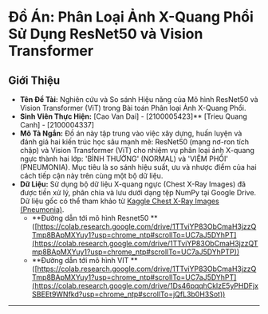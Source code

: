 # Đồ Án: Phân Loại Ảnh X-Quang Phổi Sử Dụng ResNet50 và Vision Transformer

## Giới Thiệu

* **Tên Đề Tài:** Nghiên cứu và So sánh Hiệu năng của Mô hình ResNet50 và Vision Transformer (ViT) trong Bài toán Phân loại Ảnh X-Quang Phổi.
* **Sinh Viên Thực Hiện:** [Cao Van Dai] - [2100005423]** [Trieu Quang Canh] - [2100004337]
* **Mô Tả Ngắn:** Đồ án này tập trung vào việc xây dựng, huấn luyện và đánh giá hai kiến trúc học sâu mạnh mẽ: ResNet50 (mạng nơ-ron tích chập) và Vision Transformer (ViT) cho nhiệm vụ phân loại ảnh X-quang ngực thành hai lớp: 'BÌNH THƯỜNG' (NORMAL) và 'VIÊM PHỔI' (PNEUMONIA). Mục tiêu là so sánh hiệu suất, ưu và nhược điểm của hai cách tiếp cận này trên cùng một bộ dữ liệu.
* **Dữ Liệu:** Sử dụng bộ dữ liệu X-quang ngực (Chest X-Ray Images) đã được tiền xử lý, phân chia và lưu dưới dạng tệp NumPy tại Google Drive. Dữ liệu gốc có thể tham khảo từ [Kaggle Chest X-Ray Images (Pneumonia)](https://www.kaggle.com/datasets/paultimothymooney/chest-xray-pneumonia).
  * **Đường dẫn tới mô hình Resnet50 ** ([https://colab.research.google.com/drive/1TTviYP83ObCmaH3jzzQTmp8BApMXYuy1?usp=chrome_ntp#scrollTo=UC7aJ5DYhPT](https://colab.research.google.com/drive/1TTviYP83ObCmaH3jzzQTmp8BApMXYuy1?usp=chrome_ntp#scrollTo=UC7aJ5DYhPTP))
  * **Đường dẫn tới mô hình VIT ** ([https://colab.research.google.com/drive/1TTviYP83ObCmaH3jzzQTmp8BApMXYuy1?usp=chrome_ntp#scrollTo=UC7aJ5DYhPT](https://colab.research.google.com/drive/1Ds46pqqhCklzE5yPHDFjxSBEEt9WNfkd?usp=chrome_ntp#scrollTo=jQfL3b0H3Sot))
---
